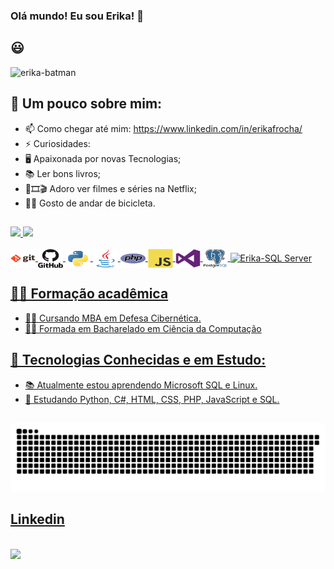 ### Olá mundo! Eu sou Erika! 👋 
## :smiley: 

<img align="top" alt="erika-batman" src="https://gifs.eco.br/wp-content/uploads/2022/07/gifs-do-batman-2.gif"><br>

## 👩 Um pouco sobre mim:
- 📫 Como chegar até mim: https://www.linkedin.com/in/erikafrocha/
- ⚡ Curiosidades:
- 🖥️ Apaixonada por novas Tecnologias;
- 📚 Ler bons livros;
- 🎥🎞️🎬 Adoro ver filmes e séries na Netflix;
- 🚴🚵 Gosto de andar de bicicleta.
  
 ##

 <div>
  <a href="https://github.com/erikafrochati">
  <img height="170em" src="https://github-readme-stats.vercel.app/api?username=erikafrochati&show_icons=true&theme=dark&include_all_commits=true&count_private=true"/>
  <img height="170em" src="https://github-readme-stats.vercel.app/api/top-langs/?username=erikafrochati&layout=compact&langs_count=16&theme=dark"/>
 </div>
    
<div style="display: inline_block"><br>
  <img align="center" alt="Erika-Python" height="30" width="40" src="https://github.com/devicons/devicon/blob/master/icons/git/git-original-wordmark.svg">
  <img align="center" alt="Erika-github" height="30" width="40" src="https://github.com/devicons/devicon/blob/master/icons/github/github-original-wordmark.svg">
  <img align="center" alt="Erika-Python" height="30" width="40" src="https://raw.githubusercontent.com/devicons/devicon/master/icons/python/python-original.svg">
  <img align="center" alt="Erika-Java" height="30" width="40" src="https://github.com/devicons/devicon/blob/master/icons/java/java-original.svg">
  <img align="center" alt="Erika-PHP" height="30" width="40" src="https://github.com/devicons/devicon/blob/master/icons/php/php-original.svg">
  <img align="center" alt="Erika-Javascript" height="30" width="40" src="https://github.com/devicons/devicon/blob/master/icons/javascript/javascript-original.svg">
  <img align="center" alt="Erika-Visual Studio" height="30" width="40" src="https://github.com/devicons/devicon/blob/master/icons/visualstudio/visualstudio-plain.svg">
  <img align="center" alt="Erika-Postgresql" height="30" width="40" src="https://github.com/devicons/devicon/blob/master/icons/postgresql/postgresql-original-wordmark.svg">
  <img align="center" alt="Erika-SQL Server"  "-" src="https://img.shields.io/badge/Microsoft_SQL_Server-CC2927?style=for-the-badge&logo=microsoft-sql-server&logoColor=white">
</div>

##  👩‍🎓 Formação acadêmica

- 👩‍🎓 Cursando MBA em Defesa Cibernética.
- 👩‍🎓 Formada em Bacharelado em Ciência da Computação
  

## 🚀 Tecnologias Conhecidas e em Estudo:

- 📚 Atualmente estou aprendendo Microsoft SQL e Linux.
- 🌱 Estudando Python, C#, HTML, CSS, PHP, JavaScript e SQL.
  
##
 ![Snake animation](https://github.com/erikafrochati/erikafrochati/blob/main/github-contribution-grid-snake.svg)
##

 ## Linkedin
<div style="display: inline_block"><br>
     <a href="https://www.linkedin.com/in/erikafrocha/" target="_blank"><img src="https://img.shields.io/badge/-LinkedIn-%230077B5?style=for-the-badge&logo=linkedin&logoColor=white" target="_blank"></a>
 </div>
     
